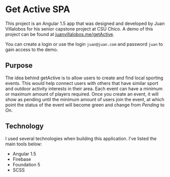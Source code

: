 # Get Active SPA

This project is an Angular 1.5 app that was designed and developed by Juan Villalobos for his senior capstone project at CSU Chico. A demo of this project can be found at [juanvillalobos.me/getActive](http://juanvillalobos.me/getActive).

You can create a login or use the login `juan@juan.com` and password `juan` to gain access to the demo.

## Purpose

The idea behind getActive is to allow users to create and find local sporting events. This would help connect users with others that have similar sport and outdoor activity interests in their area. Each event can have a minimum or maximum amount of players required. Once you create an event, it will show as pending until the minimum amount of users join the event, at which point the status of the event will become green and change from *Pending* to *On*.

## Technology

I used several technologies when building this application. I've listed the main tools below:
* Angular 1.5
* Firebase
* Foundation 5
* SCSS
